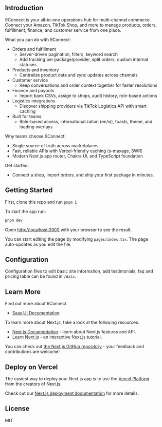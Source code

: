 
## Introduction

9Connect is your all-in-one operations hub for multi-channel commerce. Connect your Amazon, TikTok Shop, and more to manage products, orders, fulfillment, finance, and customer service from one place.

What you can do with 9Connect:

- Orders and fulfillment
  - Server-driven pagination, filters, keyword search
  - Add tracking per package/provider, split orders, custom internal statuses
- Products and inventory
  - Centralize product data and sync updates across channels
- Customer service
  - Keep conversations and order context together for faster resolutions
- Finance and payouts
  - Import bank CSVs, assign to shops, audit history, role-based actions
- Logistics integrations
  - Discover shipping providers via TikTok Logistics API with smart caching
- Built for teams
  - Role-based access, internationalization (en/vi), toasts, theme, and loading overlays

Why teams choose 9Connect:

- Single source of truth across marketplaces
- Fast, reliable APIs with Vercel-friendly caching (s-maxage, SWR)
- Modern Next.js app router, Chakra UI, and TypeScript foundation

Get started:

- Connect a shop, import orders, and ship your first package in minutes.

## Getting Started

First, clone this repo and run `pnpm i`

To start the app run:

```bash
pnpm dev
```

Open [http://localhost:3000](http://localhost:3000) with your browser to see the result.

You can start editing the page by modifying `pages/index.tsx`. The page auto-updates as you edit the file.

## Configuration

Configuration files to edit basic site information, add testimonials, faq and pricing table can be found in `/data`.

## Learn More

Find out more about 9Connect.

- [Saas UI Documentation](https://saas-ui.dev/docs).

To learn more about Next.js, take a look at the following resources:

- [Next.js Documentation](https://nextjs.org/docs) - learn about Next.js features and API.
- [Learn Next.js](https://nextjs.org/learn) - an interactive Next.js tutorial.

You can check out [the Next.js GitHub repository](https://github.com/vercel/next.js/) - your feedback and contributions are welcome!

## Deploy on Vercel

The easiest way to deploy your Next.js app is to use the [Vercel Platform](https://vercel.com/new?utm_medium=default-template&filter=next.js&utm_source=create-next-app&utm_campaign=create-next-app-readme) from the creators of Next.js.

Check out our [Next.js deployment documentation](https://nextjs.org/docs/deployment) for more details.

## License

MIT
